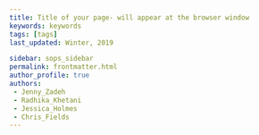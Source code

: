```yaml
---
title: Title of your page- will appear at the browser window 
keywords: keywords 
tags: [tags]
last_updated: Winter, 2019

sidebar: sops_sidebar
permalink: frontmatter.html  
author_profile: true
authors:
 - Jenny_Zadeh
 - Radhika_Khetani
 - Jessica_Holmes
 - Chris_Fields
---
```

